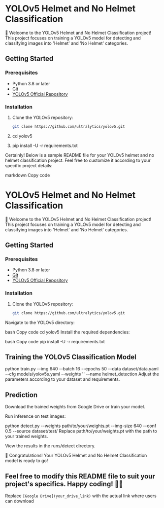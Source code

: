 # YOLOv5 Helmet and No Helmet Classification

🚀 Welcome to the YOLOv5 Helmet and No Helmet Classification project! This project focuses on training a YOLOv5 model for detecting and classifying images into 'Helmet' and 'No Helmet' categories.

## Getting Started

### Prerequisites

- Python 3.8 or later
- [Git](https://git-scm.com/)
- [YOLOv5 Official Repository](https://github.com/ultralytics/yolov5)

### Installation

1. Clone the YOLOv5 repository:

   ```bash
   git clone https://github.com/ultralytics/yolov5.git
   
2. cd yolov5
3. pip install -U -r requirements.txt


Certainly! Below is a sample README file for your YOLOv5 helmet and no helmet classification project. Feel free to customize it according to your specific project details:

markdown
Copy code
# YOLOv5 Helmet and No Helmet Classification

🚀 Welcome to the YOLOv5 Helmet and No Helmet Classification project! This project focuses on training a YOLOv5 model for detecting and classifying images into 'Helmet' and 'No Helmet' categories.

## Getting Started

### Prerequisites

- Python 3.8 or later
- [Git](https://git-scm.com/)
- [YOLOv5 Official Repository](https://github.com/ultralytics/yolov5)

### Installation

1. Clone the YOLOv5 repository:

   ```bash
   git clone https://github.com/ultralytics/yolov5.git
Navigate to the YOLOv5 directory:

bash
Copy code
cd yolov5
Install the required dependencies:

bash
Copy code
pip install -U -r requirements.txt
    
## Training the YOLOv5 Classification Model 

python train.py --img 640 --batch 16 --epochs 50 --data dataset/data.yaml --cfg models/yolov5s.yaml --weights '' --name helmet_detection
Adjust the parameters according to your dataset and requirements.

## Prediction
Download the trained weights from Google Drive or train your model.

Run inference on test images:

python detect.py --weights path/to/your/weights.pt --img-size 640 --conf 0.5 --source dataset/test/
Replace path/to/your/weights.pt with the path to your trained weights.

View the results in the runs/detect directory.

🎉 Congratulations! Your YOLOv5 Helmet and No Helmet Classification model is ready to go!

## Feel free to modify this README file to suit your project's specifics. Happy coding! 🤖✨


Replace `[Google Drive](your_drive_link)` with the actual link where users can download


